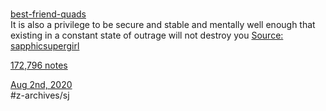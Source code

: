 # 
 [best-friend-quads](https://best-friend-quads.tumblr.com/post/625360226562048001/fierceawakening-frozen-void-exfoliate)  
It is also a privilege to be secure and stable and mentally well enough that existing in a constant state of outrage will not destroy you
 [Source: sapphicsupergirl](https://sapphicsupergirl.tumblr.com/post/142852799186/why-arent-u-talking-abt-this-one-problematic)  

 [172,796 notes](https://best-friend-quads.tumblr.com/post/625360226562048001/fierceawakening-frozen-void-exfoliate#notes) 

 [Aug 2nd, 2020](https://best-friend-quads.tumblr.com/post/625360226562048001/fierceawakening-frozen-void-exfoliate)  
#z-archives/sj